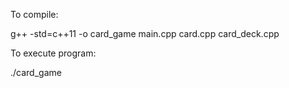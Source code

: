 To compile:

  g++ -std=c++11 -o card_game main.cpp card.cpp card_deck.cpp 

To execute program:

  ./card_game

